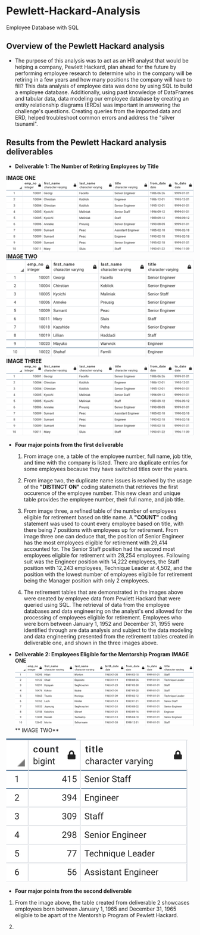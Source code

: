 # Pewlett-Hackard-Analysis
Employee Database with SQL

## Overview of the Pewlett Hackard analysis
  - The purpose of this analysis was to act as an HR analyst that would be helping a company, Pewlett Hackard, plan ahead for the future by performing employee research to determine who in the company will be retiring in a few years and how many positions the company will have to fill? This data analysis of employee data was done by using SQL to build a employee database. Additionally, using past knowledge of DataFrames and tabular data, data modeling our employee database by creating an entity relationship diagrams (ERDs) was important in answering the challenge's questions. Creating queries from the imported data and ERD, helped troubleshoot common errors and address the "silver tsunami".
  

## Results from the Pewlett Hackard analysis deliverables
  - **Deliverable 1: The Number of Retiring Employees by Title**
  
  **IMAGE ONE**
  ![](images/pewlett_hackard_retiree_names.png)
  **IMAGE TWO**
  ![](images/pewlett_hackard_unique_names.png)
  **IMAGE THREE**
  ![](images/pewlett_hackard_retiree_names.png)
  - **Four major points from the first deliverable**
    1. From image one, a table of the employee number, full name, job title, and time with the company is listed. There are duplicate entries for some employees because they have switched titles over the years.
    
    2. From image two, the duplicate name issues is resolved by the usage of the **"DISTINCT ON"** coding statemetn that retrieves the first occurence of the employee number. This new clean and unique table provides the employee number, their full name, and job title. 
    
    3. From image three, a refined table of the number of employees eligible for retirement based on title name. A **"COUNT"** coding statement was used to count every employee based on title, with there being 7 positions with employees up for retirement. From image three one can deduce that, the position of Senior Engineer has the most employees eligible for retirement with 29,414 accounted for. The Senior Staff position had the second most employees eligible for retirement with 28,254 employees. Following suit was the Engineer position with 14,222 employees, the Staff position with 12,243 employees, Technique Leader at 4,502, and the position with the lowest number of employees eligibile for retirement being the Manager position with only 2 employees. 
    
    4. The retirement tables that are demonstrated in the images above were created by employee data from Pewlett Hackard that were queried using SQL. The retrieval of data from the employee databases and data engineering on the analyst's end allowed for the processing of employees eligible for retirement. Employees who were born between January 1, 1952 and December 31, 1955 were identified through are data analysis and subject to the data modeling and data engineering presented from the retirement tables created in deliverable one, and shown in the three images above.
    
  - **Deliverable 2: Employees Eligible for the Mentorship Program**
  **IMAGE ONE**
  ![](images/pewlett_hackard_mentorship.png)
  ** IMAGE TWO**
   
  ![](images/pewlett_hackard_mentors_number.png)
  
  - **Four major points from the second deliverable**
  1. From the image above, the table created from deliverable 2 showcases employees born between January 1, 1965 and        December 31, 1965 eligible to be apart of the Mentorship Program of Pewlett Hackard. 
  
  2. 
